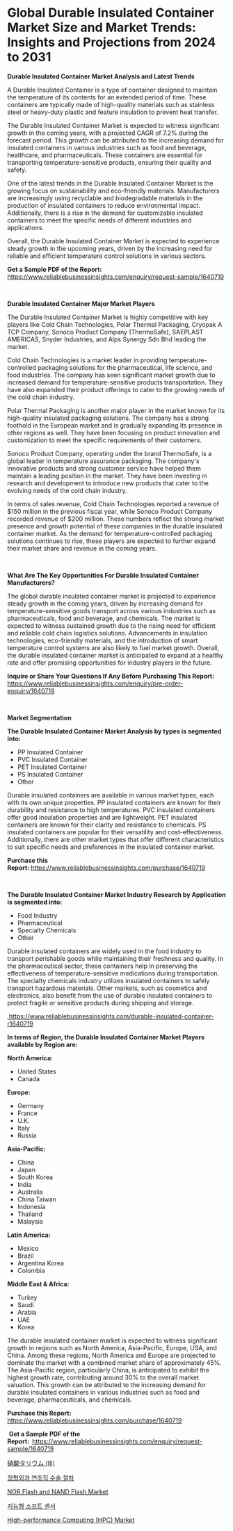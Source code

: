 <p><h1>Global Durable Insulated Container Market Size and Market Trends: Insights and Projections from 2024 to 2031</h1></p><p><strong>Durable Insulated Container Market Analysis and Latest Trends</strong></p>
<p><p>A Durable Insulated Container is a type of container designed to maintain the temperature of its contents for an extended period of time. These containers are typically made of high-quality materials such as stainless steel or heavy-duty plastic and feature insulation to prevent heat transfer.</p><p>The Durable Insulated Container Market is expected to witness significant growth in the coming years, with a projected CAGR of 7.2% during the forecast period. This growth can be attributed to the increasing demand for insulated containers in various industries such as food and beverage, healthcare, and pharmaceuticals. These containers are essential for transporting temperature-sensitive products, ensuring their quality and safety.</p><p>One of the latest trends in the Durable Insulated Container Market is the growing focus on sustainability and eco-friendly materials. Manufacturers are increasingly using recyclable and biodegradable materials in the production of insulated containers to reduce environmental impact. Additionally, there is a rise in the demand for customizable insulated containers to meet the specific needs of different industries and applications.</p><p>Overall, the Durable Insulated Container Market is expected to experience steady growth in the upcoming years, driven by the increasing need for reliable and efficient temperature control solutions in various sectors.</p></p>
<p><strong>Get a Sample PDF of the Report:&nbsp;</strong> <a href="https://www.reliablebusinessinsights.com/enquiry/request-sample/1640719">https://www.reliablebusinessinsights.com/enquiry/request-sample/1640719</a></p>
<p>&nbsp;</p>
<p><strong>Durable Insulated Container Major Market Players</strong></p>
<p><p>The Durable Insulated Container Market is highly competitive with key players like Cold Chain Technologies, Polar Thermal Packaging, Cryopak A TCP Company, Sonoco Product Company (ThermoSafe), SAEPLAST AMERICAS, Snyder Industries, and Alps Synergy Sdn Bhd leading the market. </p><p>Cold Chain Technologies is a market leader in providing temperature-controlled packaging solutions for the pharmaceutical, life science, and food industries. The company has seen significant market growth due to increased demand for temperature-sensitive products transportation. They have also expanded their product offerings to cater to the growing needs of the cold chain industry.</p><p>Polar Thermal Packaging is another major player in the market known for its high-quality insulated packaging solutions. The company has a strong foothold in the European market and is gradually expanding its presence in other regions as well. They have been focusing on product innovation and customization to meet the specific requirements of their customers.</p><p>Sonoco Product Company, operating under the brand ThermoSafe, is a global leader in temperature assurance packaging. The company's innovative products and strong customer service have helped them maintain a leading position in the market. They have been investing in research and development to introduce new products that cater to the evolving needs of the cold chain industry.</p><p>In terms of sales revenue, Cold Chain Technologies reported a revenue of $150 million in the previous fiscal year, while Sonoco Product Company recorded revenue of $200 million. These numbers reflect the strong market presence and growth potential of these companies in the durable insulated container market. As the demand for temperature-controlled packaging solutions continues to rise, these players are expected to further expand their market share and revenue in the coming years.</p></p>
<p>&nbsp;</p>
<p><strong>What Are The Key Opportunities For Durable Insulated Container Manufacturers?</strong></p>
<p><p>The global durable insulated container market is projected to experience steady growth in the coming years, driven by increasing demand for temperature-sensitive goods transport across various industries such as pharmaceuticals, food and beverage, and chemicals. The market is expected to witness sustained growth due to the rising need for efficient and reliable cold chain logistics solutions. Advancements in insulation technologies, eco-friendly materials, and the introduction of smart temperature control systems are also likely to fuel market growth. Overall, the durable insulated container market is anticipated to expand at a healthy rate and offer promising opportunities for industry players in the future.</p></p>
<p><strong>Inquire or Share Your Questions If Any Before Purchasing This Report:</strong> <a href="https://www.reliablebusinessinsights.com/enquiry/pre-order-enquiry/1640719">https://www.reliablebusinessinsights.com/enquiry/pre-order-enquiry/1640719</a></p>
<p>&nbsp;</p>
<p><strong>Market Segmentation</strong></p>
<p><strong>The Durable Insulated Container Market Analysis by types is segmented into:</strong></p>
<p><ul><li>PP Insulated Container</li><li>PVC Insulated Container</li><li>PET Insulated Container</li><li>PS Insulated Container</li><li>Other</li></ul></p>
<p><p>Durable insulated containers are available in various market types, each with its own unique properties. PP insulated containers are known for their durability and resistance to high temperatures. PVC insulated containers offer good insulation properties and are lightweight. PET insulated containers are known for their clarity and resistance to chemicals. PS insulated containers are popular for their versatility and cost-effectiveness. Additionally, there are other market types that offer different characteristics to suit specific needs and preferences in the insulated container market.</p></p>
<p><strong>Purchase this Report:&nbsp;</strong><a href="https://www.reliablebusinessinsights.com/purchase/1640719">https://www.reliablebusinessinsights.com/purchase/1640719</a></p>
<p>&nbsp;</p>
<p><strong>The Durable Insulated Container Market Industry Research by Application is segmented into:</strong></p>
<p><ul><li>Food Industry</li><li>Pharmaceutical</li><li>Specialty Chemicals</li><li>Other</li></ul></p>
<p><p>Durable insulated containers are widely used in the food industry to transport perishable goods while maintaining their freshness and quality. In the pharmaceutical sector, these containers help in preserving the effectiveness of temperature-sensitive medications during transportation. The specialty chemicals industry utilizes insulated containers to safely transport hazardous materials. Other markets, such as cosmetics and electronics, also benefit from the use of durable insulated containers to protect fragile or sensitive products during shipping and storage.</p></p>
<p><a href="https://www.reliablebusinessinsights.com/durable-insulated-container-r1640719">&nbsp;https://www.reliablebusinessinsights.com/durable-insulated-container-r1640719</a></p>
<p><strong>In terms of Region, the Durable Insulated Container Market Players available by Region are:</strong></p>
<p>
    <p> <strong> North America: </strong>
        <ul>
            <li>United States</li>
            <li>Canada</li>
        </ul>
        </p> 
    <p> <strong> Europe: </strong>
        <ul>
            <li>Germany</li>
            <li>France</li>
            <li>U.K.</li>
            <li>Italy</li>
            <li>Russia</li>
        </ul>
        </p> 
    <p> <strong> Asia-Pacific: </strong>
        <ul>
            <li>China</li>
            <li>Japan</li>
            <li>South Korea</li>
            <li>India</li>
            <li>Australia</li>
            <li>China Taiwan</li>
            <li>Indonesia</li>
            <li>Thailand</li>
            <li>Malaysia</li>
        </ul>
        </p> 
    <p> <strong> Latin America: </strong>
        <ul>
            <li>Mexico</li>
            <li>Brazil</li>
            <li>Argentina Korea</li>
            <li>Colombia</li>
        </ul>
        </p> 
    <p> <strong> Middle East & Africa: </strong>
        <ul>
            <li>Turkey</li>
            <li>Saudi</li>
            <li>Arabia</li>
            <li>UAE</li>
            <li>Korea</li>
        </ul>
    </p>
    </p>
<p><p>The durable insulated container market is expected to witness significant growth in regions such as North America, Asia-Pacific, Europe, USA, and China. Among these regions, North America and Europe are projected to dominate the market with a combined market share of approximately 45%. The Asia-Pacific region, particularly China, is anticipated to exhibit the highest growth rate, contributing around 30% to the overall market valuation. This growth can be attributed to the increasing demand for durable insulated containers in various industries such as food and beverage, pharmaceuticals, and chemicals.</p></p>
<p><strong>Purchase this Report: </strong><a href="https://www.reliablebusinessinsights.com/purchase/1640719">https://www.reliablebusinessinsights.com/purchase/1640719</a></p>
<p>&nbsp;<strong>Get a Sample PDF of the Report:&nbsp;&nbsp;</strong><a href="https://www.reliablebusinessinsights.com/enquiry/request-sample/1640719">https://www.reliablebusinessinsights.com/enquiry/request-sample/1640719</a></p>
<p><strong></strong></p>
<p><p><a href="https://github.com/RudySimonis2023/Market-Research-Report-List-1/blob/main/242511693722.md">硝酸タリウム (III)</a></p><p><a href="https://github.com/rick7624/Market-Research-Report-List-1/blob/main/632900282759.md">정형외과 연조직 수술 절차</a></p><p><a href="https://issuu.com/reportprime-2/docs/nor-flash-and-nand-flash-market-size-2030.pptx">NOR Flash and NAND Flash Market</a></p><p><a href="https://github.com/GabrielBlanda5656/Market-Research-Report-List-2/blob/main/464811882758.md">지능형 소프트 센서</a></p><p><a href="https://github.com/MyrticeDare2023/Market-Research-Report-List-1/blob/main/high-performance-computing-hpc-market.md">High-performance Computing (HPC) Market</a></p></p>
